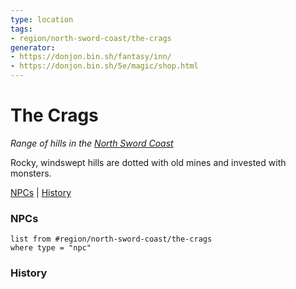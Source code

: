 ```yaml
---
type: location
tags: 
- region/north-sword-coast/the-crags
generator: 
- https://donjon.bin.sh/fantasy/inn/
- https://donjon.bin.sh/5e/magic/shop.html
---
```

# The Crags
*Range of hills in the [North Sword Coast](North%20Sword%20Coast.md)*

Rocky, windswept hills are dotted with old mines and invested with monsters.

[NPCs](#NPCs) | [History](#History)

### NPCs

```dataview
list from #region/north-sword-coast/the-crags
where type = "npc"
```

### History